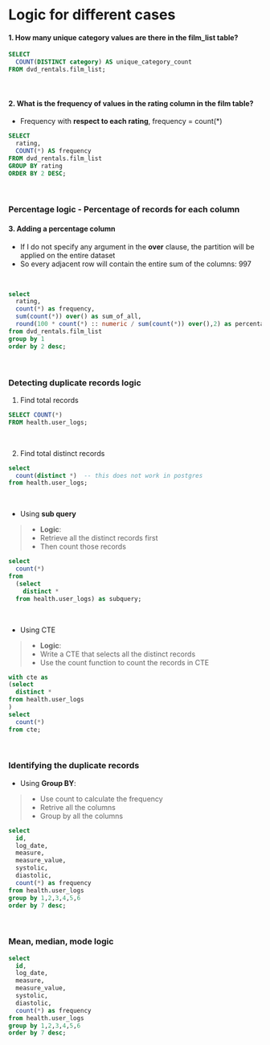 # Logic for different cases


#### 1. How many unique category values are there in the film_list table? <br>


```sql
SELECT
  COUNT(DISTINCT category) AS unique_category_count
FROM dvd_rentals.film_list;
```
<br>

#### 2. What is the frequency of values in the rating column in the film table? <br>

* Frequency with **respect to each rating**, frequency = count(*) <br>


```sql
SELECT
  rating,
  COUNT(*) AS frequency
FROM dvd_rentals.film_list
GROUP BY rating
ORDER BY 2 DESC;
```
<br>

### Percentage logic - Percentage of records for each column
#### 3. Adding a percentage column<br>

* If I do not specify any argument in the **over** clause, the partition will be applied on the entire dataset
* So every adjacent row will contain the entire sum of the columns: 997<br>
<br>

```sql
select 
  rating,
  count(*) as frequency,
  sum(count(*)) over() as sum_of_all,
  round(100 * count(*) :: numeric / sum(count(*)) over(),2) as percentage
from dvd_rentals.film_list
group by 1
order by 2 desc;
```
<br>

### Detecting duplicate records logic 

1. Find total records <br>

```sql
SELECT COUNT(*)
FROM health.user_logs;
```
<br>

2. Find total distinct records <br>

```sql
select 
  count(distinct *)  -- this does not work in postgres 
from health.user_logs;
```
<br>

  - Using **sub query** <br>
  >- **Logic**:
  >- Retrieve all the distinct records first
  >- Then count those records <br>

```sql
select
  count(*)
from 
  (select 
    distinct *
  from health.user_logs) as subquery;
```
<br>

  - Using CTE <br>
  >- **Logic**:
  >- Write a CTE that selects all the distinct records
  >- Use the count function to count the records in CTE <br>

```sql 
with cte as 
(select 
  distinct *
from health.user_logs
)
select 
  count(*)
from cte; 
```
<br>

### Identifying the duplicate records <br>
  
  - Using **Group BY**:
  >- Use count to calculate the frequency
  >- Retrive all the columns 
  >- Group by all the columns <br>

```sql
select 
  id, 
  log_date,
  measure,
  measure_value,
  systolic,
  diastolic,
  count(*) as frequency
from health.user_logs
group by 1,2,3,4,5,6
order by 7 desc;
```
<br>

### Mean, median, mode logic <br>

```sql 
select 
  id, 
  log_date,
  measure,
  measure_value,
  systolic,
  diastolic,
  count(*) as frequency
from health.user_logs
group by 1,2,3,4,5,6
order by 7 desc;
```
<br>
